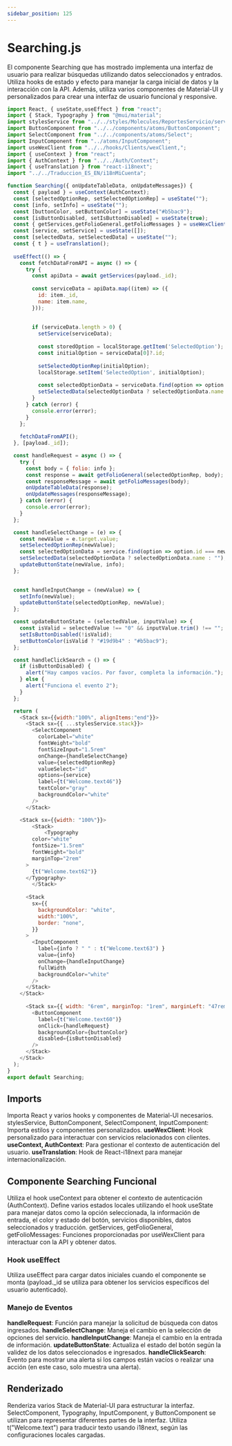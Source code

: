 ```yaml
---
sidebar_position: 125
---
```


# Searching.js

El componente Searching que has mostrado implementa una interfaz de usuario para realizar búsquedas utilizando datos seleccionados y entrados. Utiliza hooks de estado y efecto para manejar la carga inicial de datos y la interacción con la API. Además, utiliza varios componentes de Material-UI y personalizados para crear una interfaz de usuario funcional y responsive.

```js
import React, { useState,useEffect } from "react";
import { Stack, Typography } from "@mui/material";
import stylesService from "../../styles/Molecules/ReportesServicio/service";
import ButtonComponent from "../../components/atoms/ButtonComponent";
import SelectComponent from "../../components/atoms/Select";
import InputComponent from "../atoms/InputComponent";
import useWexClient from "../../hooks/Clients/wexClient,";
import { useContext } from "react";
import { AuthContext } from "../../Auth/Context";
import { useTranslation } from "react-i18next";
import "../../Traduccion_ES_EN/i18nMiCuenta";

function Searching({ onUpdateTableData, onUpdateMessages}) {
  const { payload } = useContext(AuthContext);
  const [selectedOptionRep, setSelectedOptionRep] = useState("");
  const [info, setInfo] = useState("");
  const [buttonColor, setButtonColor] = useState("#b5bac9");
  const [isButtonDisabled, setIsButtonDisabled] = useState(true);
  const { getServices,getFolioGeneral,getFolioMessages } = useWexClient();
  const [service, setService] = useState([]);
  const [selectedData, setSelectedData] = useState("");
  const { t } = useTranslation();
  
  useEffect(() => {
    const fetchDataFromAPI = async () => {
      try {
        const apiData = await getServices(payload._id);
  
        const serviceData = apiData.map((item) => ({
          id: item._id,
          name: item.name,
        }));
        
  
        if (serviceData.length > 0) {
          setService(serviceData);
  
          const storedOption = localStorage.getItem('SelectedOption');
          const initialOption = serviceData[0]?.id;
  
          setSelectedOptionRep(initialOption);
          localStorage.setItem('SelectedOption', initialOption);
  
          const selectedOptionData = serviceData.find(option => option.id === initialOption);
          setSelectedData(selectedOptionData ? selectedOptionData.name : "");
        }
      } catch (error) {
        console.error(error);
      }
    };
  
    fetchDataFromAPI();
  }, [payload._id]);

  const handleRequest = async () => {
    try {
      const body = { folio: info };
      const response = await getFolioGeneral(selectedOptionRep, body);
      const responseMessage = await getFolioMessages(body);
      onUpdateTableData(response);
      onUpdateMessages(responseMessage);
    } catch (error) {
      console.error(error);
    }
  };

  const handleSelectChange = (e) => {
    const newValue = e.target.value;
    setSelectedOptionRep(newValue);
    const selectedOptionData = service.find(option => option.id === newValue);
    setSelectedData(selectedOptionData ? selectedOptionData.name : "");
    updateButtonState(newValue, info);
  };
  

  const handleInputChange = (newValue) => {
    setInfo(newValue);
    updateButtonState(selectedOptionRep, newValue);
  };

  const updateButtonState = (selectedValue, inputValue) => {
    const isValid = selectedValue !== "0" && inputValue.trim() !== "";
    setIsButtonDisabled(!isValid);
    setButtonColor(isValid ? "#19d9b4" : "#b5bac9");
  };

  const handleClickSearch = () => {
    if (isButtonDisabled) {
      alert("Hay campos vacíos. Por favor, completa la información.");
    } else {
      alert("Funciona el evento 2");
    }
  };

  return (
    <Stack sx={{width:"100%", alignItems:"end"}}>
      <Stack sx={{ ...stylesService.stack}}>
        <SelectComponent
          colorLabel="white"
          fontWeight="bold"
          fontSizeInput="1.5rem"
          onChange={handleSelectChange}
          value={selectedOptionRep}
          valueSelect="id"
          options={service}
          label={t("Welcome.text46")}
          textColor="gray"
          backgroundColor="white"
        />
      </Stack>

    <Stack sx={{width: "100%"}}>
        <Stack>
            <Typography
        color="white"
        fontSize="1.5rem"
        fontWeight="bold"
        marginTop="2rem"
      >
        {t("Welcome.text62")}
      </Typography>
        </Stack>
        
      <Stack
        sx={{
          backgroundColor: "white",
          width:"100%",
          border: "none",
        }}
      >
        <InputComponent
          label={info ? " " : t("Welcome.text63") }
          value={info}
          onChange={handleInputChange}
          fullWidth
          backgroundColor="white"
        />
      </Stack>
    </Stack>
      
      <Stack sx={{ width: "6rem", marginTop: "1rem", marginLeft: "47rem" }}>
        <ButtonComponent
          label={t("Welcome.text60")}
          onClick={handleRequest}
          backgroundColor={buttonColor}
          disabled={isButtonDisabled}
        />
      </Stack>
    </Stack>
  );
}
export default Searching;
```

## Imports

Importa React y varios hooks y componentes de Material-UI necesarios.
stylesService, ButtonComponent, SelectComponent, InputComponent: Importa estilos y componentes personalizados.
**useWexClient**: Hook personalizado para interactuar con servicios relacionados con clientes.
**useContext, AuthContext**: Para gestionar el contexto de autenticación del usuario.
**useTranslation**: Hook de React-i18next para manejar internacionalización.

## Componente Searching Funcional

Utiliza el hook useContext para obtener el contexto de autenticación (AuthContext).
Define varios estados locales utilizando el hook useState para manejar datos como la opción seleccionada, la información de entrada, el color y estado del botón, servicios disponibles, datos seleccionados y traducción.
getServices, getFolioGeneral, getFolioMessages: Funciones proporcionadas por useWexClient para interactuar con la API y obtener datos.

### Hook useEffect

Utiliza useEffect para cargar datos iniciales cuando el componente se monta (payload._id se utiliza para obtener los servicios específicos del usuario autenticado).

### Manejo de Eventos

**handleRequest**: Función para manejar la solicitud de búsqueda con datos ingresados.
**handleSelectChange**: Maneja el cambio en la selección de opciones del servicio.
**handleInputChange**: Maneja el cambio en la entrada de información.
**updateButtonState**: Actualiza el estado del botón según la validez de los datos seleccionados e ingresados.
**handleClickSearch**: Evento para mostrar una alerta si los campos están vacíos o realizar una acción (en este caso, solo muestra una alerta).

## Renderizado

Renderiza varios Stack de Material-UI para estructurar la interfaz.
SelectComponent, Typography, InputComponent, y ButtonComponent se utilizan para representar diferentes partes de la interfaz.
Utiliza t("Welcome.text") para traducir texto usando i18next, según las configuraciones locales cargadas.